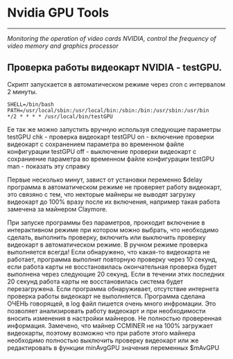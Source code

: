 # Nvidia GPU Tools
***
*Monitoring the operation of video cards NVIDIA, control the frequency of video memory and graphics processor*

## Проверка работы видеокарт NVIDIA - testGPU.

Скрипт запускается в автоматическом режиме через cron с интервалом 2 минуты.
```shell
SHELL=/bin/bash
PATH=/usr/local/sbin:/usr/local/bin:/sbin:/bin:/usr/sbin:/usr/bin
*/2 * * * * /usr/local/bin/testGPU
```
Ее так же можно запустить вручную используя следующие параметры
testGPU chk - проверка видеокарт
testGPU on - включение проверки видеокарт с сохранением параметра во временном файле конфигурации
testGPU off - выключение проверки видеокарт с сохраниение параметра во временном файле конфигурации
testGPU man - показать эту справку

Первые несколько минут, завист от установки переменно $delay программа в автоматическом режиме не проверяет работу видеокарт, это связяно с тем, что некторые майнеры не выводят загрузку видеокарт до 100% вразу после их включения, например такая работа замечена за майнером Claymore. 

При запуске программы без параметров, проиходит включение в интерактивном режиме при котором можно выбрать, что необходимо сделать, выполнить проверку, включить или выключить проверку видеокарт в автоматическом режиме.
В ручном режиме проверка выполняется всегда!
Если обнаружено, что какая-то видеокарта не работает, программа выполнит повторную проверку через 10 секунд, если работа карты не восстановилась окончательная проверка будет выполнена через следующие 20 секунд.
Если в течении этих последних 20 секунд работа карты не восстановилась система будет перезагружена.
Если программа обнаруживает, отсутствие интернета проверка работы видеокарт не выполняется.
Программа сделана ОЧЕНЬ говорящей, в log файл пишется очень много инфромации. Это позволяет анализировать работу видеокарт и при необходимости вносить изменения в настройки майнеров.
Не полностью проверенная информация. Замечено, что майнер CCMINER не на 100% загружает видеокарты, поэтому возможно что при работе этого майнера необходимо полностью выключить проверку видеокарт или же редактировать в функции minAvgGPU значения переменных $mAvGPU
